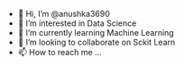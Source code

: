 - 👋 Hi, I’m @anushka3690
- 👀 I’m interested in Data Science
- 🌱 I’m currently learning Machine Learning 
- 💞️ I’m looking to collaborate on Sckit Learn
- 📫 How to reach me ...

<!---
anushka3690/anushka3690 is a ✨ special ✨ repository because its `README.md` (this file) appears on your GitHub profile.
You can click the Preview link to take a look at your changes.
--->
